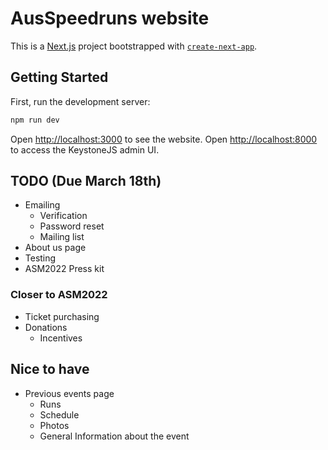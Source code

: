 # AusSpeedruns website

This is a [Next.js](https://nextjs.org/) project bootstrapped with [`create-next-app`](https://github.com/vercel/next.js/tree/canary/packages/create-next-app).

## Getting Started

First, run the development server:

```bash
npm run dev
```

Open [http://localhost:3000](http://localhost:3000) to see the website.
Open [http://localhost:8000](http://localhost:8000) to access the KeystoneJS admin UI.

## TODO (Due March 18th)

- Emailing
  - Verification
  - Password reset
  - Mailing list
- About us page
- Testing
- ASM2022 Press kit

### Closer to ASM2022

- Ticket purchasing
- Donations
  - Incentives

## Nice to have

- Previous events page
  - Runs
  - Schedule
  - Photos
  - General Information about the event
